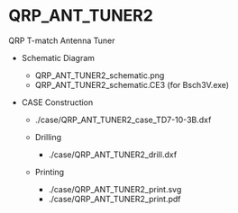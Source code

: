 # QRP_ANT_TUNER2
QRP T-match Antenna Tuner


* Schematic Diagram
  * QRP_ANT_TUNER2_schematic.png
  * QRP_ANT_TUNER2_schematic.CE3 (for Bsch3V.exe)

* CASE Construction 
  * ./case/QRP_ANT_TUNER2_case_TD7-10-3B.dxf
  
  * Drilling
    * ./case/QRP_ANT_TUNER2_drill.dxf
  * Printing
    * ./case/QRP_ANT_TUNER2_print.svg
    * ./case/QRP_ANT_TUNER2_print.pdf
  
